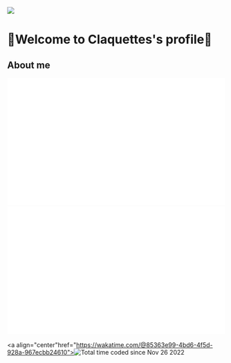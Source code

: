 
![](https://user-images.githubusercontent.com/114826837/204274294-4347eb2f-cb25-429c-9e90-8289991cc5bf.png)
<h1>🌸Welcome to Claquettes's profile🌸</h1>
<h2>About me</h2>


![](https://raw.githubusercontent.com/Claquettes/stats/master/generated/languages.svg#gh-dark-mode-only)
![](https://raw.githubusercontent.com/Claquettes/Stats/master/generated/languages.svg#gh-light-mode-only)

<a align="center"href="https://wakatime.com/@85363e99-4bd6-4f5d-928a-967ecbb24610"><img src="https://wakatime.com/badge/user/85363e99-4bd6-4f5d-928a-967ecbb24610.svg" alt="Total time coded since Nov 26 2022" /></a>

